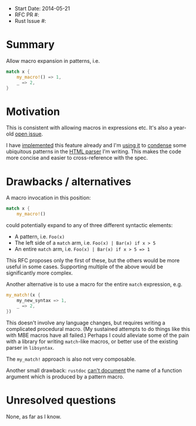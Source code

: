 - Start Date: 2014-05-21
- RFC PR #:
- Rust Issue #:

# Summary

Allow macro expansion in patterns, i.e.

~~~ .rs
match x {
    my_macro!() => 1,
    _ => 2,
}
~~~

# Motivation

This is consistent with allowing macros in expressions etc.  It's also a year-old [open issue](https://github.com/mozilla/rust/issues/6830).

I have [implemented](https://github.com/mozilla/rust/pull/14298) this feature already and I'm [using it](https://github.com/kmcallister/html5/blob/937684f107090741c8e87135efc6e5476489857b/src/tree_builder/mod.rs#L111-L117) to [condense](https://github.com/kmcallister/html5/blob/937684f107090741c8e87135efc6e5476489857b/src/tree_builder/mod.rs#L261-L269) some ubiquitous patterns in the [HTML parser](https://github.com/kmcallister/html5) I'm writing.  This makes the code more concise and easier to cross-reference with the spec.

# Drawbacks / alternatives

A macro invocation in this position:

~~~ .rs
match x {
    my_macro!()
~~~

could potentially expand to any of three different syntactic elements:

* A pattern, i.e. `Foo(x)`
* The left side of a `match` arm, i.e. `Foo(x) | Bar(x) if x > 5`
* An entire `match` arm, i.e. `Foo(x) | Bar(x) if x > 5 => 1`

This RFC proposes only the first of these, but the others would be more useful in some cases.  Supporting multiple of the above would be significantly more complex.

Another alternative is to use a macro for the entire `match` expression, e.g.

~~~ .rs
my_match!(x {
    my_new_syntax => 1,
    _ => 2,
})
~~~

This doesn't involve any language changes, but requires writing a complicated procedural macro.  (My sustained attempts to do things like this with MBE macros have all failed.)  Perhaps I could alleviate some of the pain with a library for writing `match`-like macros, or better use of the existing parser in `libsyntax`.

The `my_match!` approach is also not very composable.

Another small drawback: `rustdoc` [can't document](https://github.com/kmcallister/rust/blob/af65e3e9824087a472de3fea3c7cb1efcec4550b/src/librustdoc/clean.rs#L1287-L1291) the name of a function argument which is produced by a pattern macro.

# Unresolved questions

None, as far as I know.
